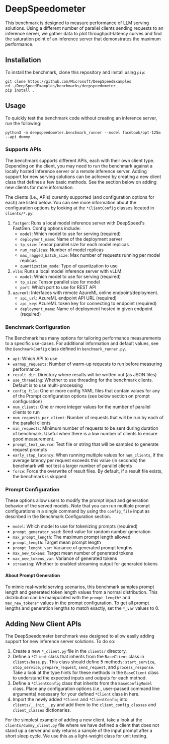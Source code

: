 # DeepSpeedometer

This benchmark is designed to measure performance of LLM serving solutions. Using a different number of parallel clients sending requests to an inference server, we gather data to plot throughput-latency curves and find the saturation point of an inference server that demonstrates the maximum performance.

## Installation

To install the benchmark, clone this repository and install using `pip`:
```shell
git clone https://github.com/Microsoft/DeepSpeedExamples
cd ./DeepSpeedExamples/benchmarks/deepspeedometer
pip install .
```

## Usage

To quickly test the benchmark code without creating an inference server, run the following:
```
python3 -m deepspeedometer.benchmark_runner --model facebook/opt-125m --api dummy
```

### Supports APIs

The benchmark supports different APIs, each with their own client type. Depending on the client, you may need to run the benchmark against a locally hosted inference server or a remote inference server. Adding support for new serving solutions can be achieved by creating a new client class that defines a few basic methods. See the section below on adding new clients for more information.

The clients (i.e., APIs) curently supported (and configuration options for each) are listed below. You can see more information about the configuration options by looking at the `*ClientConfig` classes located in `clients/*.py`:

1. `fastgen`: Runs a local model inference server with DeepSpeed's FastGen. Config options include:
    - `model`: Which model to use for serving (required)
    - `deployment_name`: Name of the deployment server
    - `tp_size`: Tensor parallel size for each model replicas
    - `num_replicas`: Number of model replicas
    - `max_ragged_batch_size`: Max number of requests running per model replicas
    - `quantization_mode`: Type of quantization to use
2. `vllm`: Runs a local model inference server with vLLM.
    - `model`: Which model to use for serving (required)
    - `tp_size`: Tensor parallel size for model
    - `port`: Which port to use for REST API
3. `azureml`: Interfaces with remote AzureML online endpoint/deployment.
    - `api_url`: AzureML endpoint API URL (required)
    - `api_key`: AzureML token key for connecting to endpoint (required)
    - `deployment_name`: Name of deployment hosted in given endpoint (required)

### Benchmark Configuration

The Benchmark has many options for tailoring performance measurements to a specific use-cases. For additional information and default values, see the `BenchmarkConfig` class defined in `benchmark_runner.py`.

- `api`: Which API to use
- `warmup_requests`: Number of warm-up requests to run before measuring performance
- `result_dir`: Directory where results will be written out (as JSON files)
- `use_threading`: Whether to use threading for the benchmark clients. Default is to use multi-processing
- `config_file`: One or more config YAML files that contain values for any of the Prompt configuration options (see below section on prompt configuration)
- `num_clients`: One or more integer values for the number of parallel clients to run
- `num_requests_per_client`: Number of requests that will be run by each of the parallel clients
- `min_requests`: Minimum number of requests to be sent during duration of benchmark. Useful when there is a low number of clients to ensure good measurement.
- `prompt_text_source`: Text file or string that will be sampled to generate request prompts
- `early_stop_latency`: When running multiple values for `num_clients`, if the average latency per request exceeds this value (in seconds) the benchmark will not test a larger number of parallel clients
- `force`: Force the overwrite of result files. By default, if a result file exists, the benchmark is skipped

### Prompt Configuration

These options allow users to modify the prompt input and generation behavior of the served models. Note that you can run multiple prompt configurations in a single command by using the `config_file` input as described in the Benchmark Configuration section.

- `model`: Which model to use for tokenizing prompts (required)
- `prompt_generator_seed`: Seed value for random number generation
- `max_prompt_length`: The maximum prompt length allowed
- `prompt_length`: Target mean prompt length
- `prompt_lenght_var`: Variance of generated prompt lengths
- `max_new_tokens`: Target mean number of generated tokens
- `max_new_tokens_var`: Variance of generated tokens
- `streaming`: Whether to enabled streaming output for generated tokens

#### About Prompt Generation

To mimic real-world serving scenarios, this benchmark samples prompt length and generated token length values from a normal distribution. This distribution can be manipulated with the `prompt_length*` and `max_new_tokens*` values in the prompt configuration. To get all prompt lengths and generation lengths to match exactly, set the `*_var` values to 0.

## Adding New Client APIs

The DeepSpeedometer benchmark was designed to allow easily adding support for new inference server solutions. To do so:

1. Create a new `*_client.py` file in the `clients/` directory.
2. Define a `*Client` class that inherits from the `BaseClient` class in `clients/base.py`. This class should define 5 methods: `start_service`, `stop_service`, `prepare_request`, `send_request`, and `process_response`. Take a look at the type hints for these methods in the `BaseClient` class to understand the expected inputs and outputs for each method.
3. Define a `*ClientConfig` class that inherits from the `BaseConfigModel` class. Place any configuration options (i.e., user-passed command line arguments) necessary for your defined `*Client` class in here.
4. Import the newly added `*Client` and `*ClientConfig` into `clients/__init__.py` and add them to the `client_config_classes` and `client_classes` dictionaries.

For the simplest example of adding a new client, take a look at the `clients/dummy_client.py` file where we have defined a client that does not stand up a server and only returns a sample of the input prompt after a short sleep cycle. We use this as a light-weight class for unit testing.